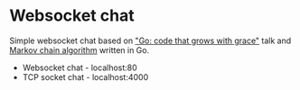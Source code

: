 # Websocket chat
Simple websocket chat based on ["Go: code that grows with grace"](https://vimeo.com/53221560) talk and [Markov chain algorithm](https://golang.org/doc/codewalk/markov/) written in Go.
- Websocket chat - localhost:80
- TCP socket chat - localhost:4000